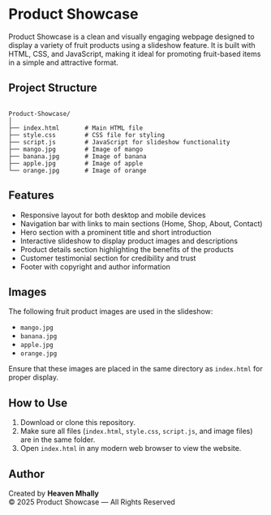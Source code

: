 # Product Showcase

Product Showcase is a clean and visually engaging webpage designed to display a variety of fruit products using a slideshow feature. It is built with HTML, CSS, and JavaScript, making it ideal for promoting fruit-based items in a simple and attractive format.

## Project Structure

```

Product-Showcase/
│
├── index.html       # Main HTML file
├── style.css        # CSS file for styling
├── script.js        # JavaScript for slideshow functionality
├── mango.jpg        # Image of mango
├── banana.jpg       # Image of banana
├── apple.jpg        # Image of apple
└── orange.jpg       # Image of orange

```

## Features

- Responsive layout for both desktop and mobile devices
- Navigation bar with links to main sections (Home, Shop, About, Contact)
- Hero section with a prominent title and short introduction
- Interactive slideshow to display product images and descriptions
- Product details section highlighting the benefits of the products
- Customer testimonial section for credibility and trust
- Footer with copyright and author information

## Images

The following fruit product images are used in the slideshow:

- `mango.jpg`
- `banana.jpg`
- `apple.jpg`
- `orange.jpg`

Ensure that these images are placed in the same directory as `index.html` for proper display.

## How to Use

1. Download or clone this repository.
2. Make sure all files (`index.html`, `style.css`, `script.js`, and image files) are in the same folder.
3. Open `index.html` in any modern web browser to view the website.

## Author

Created by **Heaven Mhally**  
© 2025 Product Showcase — All Rights Reserved
